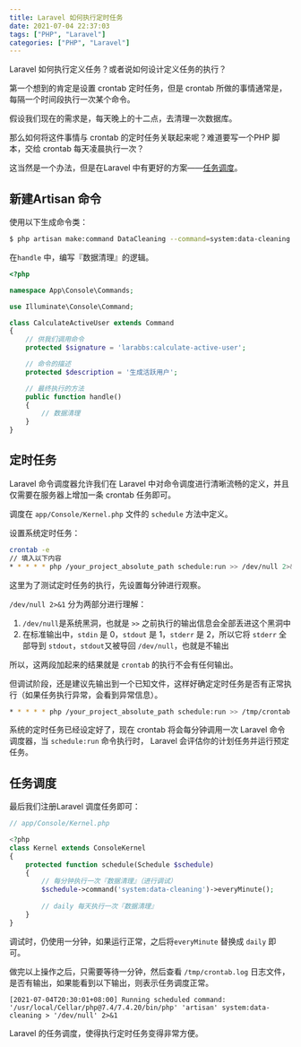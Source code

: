 ```yaml
---
title: Laravel 如何执行定时任务
date: 2021-07-04 22:37:03
tags: ["PHP", "Laravel"]
categories: ["PHP", "Laravel"]
---
```


Laravel 如何执行定义任务？或者说如何设计定义任务的执行？

<!-- more -->

第一个想到的肯定是设置 crontab 定时任务，但是 crontab 所做的事情通常是，每隔一个时间段执行一次某个命令。

假设我们现在的需求是，每天晚上的十二点，去清理一次数据库。

那么如何将这件事情与 crontab 的定时任务关联起来呢？难道要写一个PHP 脚本，交给 crontab 每天凌晨执行一次？

这当然是一个办法，但是在Laravel 中有更好的方案——[任务调度](https://learnku.com/docs/laravel/8.x/scheduling/9399)。

## 新建Artisan 命令

使用以下生成命令类：
```bash
$ php artisan make:command DataCleaning --command=system:data-cleaning
```

在`handle` 中，编写『数据清理』的逻辑。
```php
<?php

namespace App\Console\Commands;

use Illuminate\Console\Command;

class CalculateActiveUser extends Command
{
    // 供我们调用命令
    protected $signature = 'larabbs:calculate-active-user';

    // 命令的描述
    protected $description = '生成活跃用户';

    // 最终执行的方法
    public function handle()
    {
        // 数据清理
    }
}
```

## 定时任务
Laravel 命令调度器允许我们在 Laravel 中对命令调度进行清晰流畅的定义，并且仅需要在服务器上增加一条 crontab 任务即可。

调度在 `app/Console/Kernel.php` 文件的 `schedule` 方法中定义。

设置系统定时任务：
```bash
crontab -e
// 填入以下内容
* * * * * php /your_project_absolute_path schedule:run >> /dev/null 2>&1
```
这里为了测试定时任务的执行，先设置每分钟进行观察。

`/dev/null 2>&1` 分为两部分进行理解：
1. `/dev/null`是系统黑洞，也就是 `>>` 之前执行的输出信息会全部丢进这个黑洞中
2. 在标准输出中，`stdin` 是 0，`stdout` 是 1，`stderr` 是 2，所以它将 `stderr` 全部导到 `stdout`，`stdout`又被导回 `/dev/null`，也就是不输出

所以，这两段加起来的结果就是 `crontab` 的执行不会有任何输出。

但调试阶段，还是建议先输出到一个已知文件，这样好确定定时任务是否有正常执行（如果任务执行异常，会看到异常信息）。

```bash
* * * * * php /your_project_absolute_path schedule:run >> /tmp/crontab.log
```

系统的定时任务已经设定好了，现在 crontab 将会每分钟调用一次 Laravel 命令调度器，当 `schedule:run` 命令执行时， Laravel 会评估你的计划任务并运行预定任务。

## 任务调度

最后我们注册Laravel 调度任务即可：
```php
// app/Console/Kernel.php

<?php
class Kernel extends ConsoleKernel
{
    protected function schedule(Schedule $schedule)
    {
        // 每分钟执行一次『数据清理』（进行调试）
        $schedule->command('system:data-cleaning')->everyMinute();
        
        // daily 每天执行一次『数据清理』
    }
}
```
调试时，仍使用一分钟，如果运行正常，之后将`everyMinute` 替换成 `daily` 即可。

做完以上操作之后，只需要等待一分钟，然后查看 `/tmp/crontab.log` 日志文件，是否有输出，如果能看到以下输出，则表示任务调度正常。

```
[2021-07-04T20:30:01+08:00] Running scheduled command: '/usr/local/Cellar/php@7.4/7.4.20/bin/php' 'artisan' system:data-cleaning > '/dev/null' 2>&1
```

Laravel 的任务调度，使得执行定时任务变得非常方便。